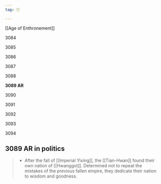 ```yaml
---
tag: 🕛

---
```

[[Age of Enthronement]]


3084

3085

3086

3087

3088

**3089 AR**

3090

3091

3092

3093

3094



## 3089 AR in politics

>  - After the fall of [[Imperial Yixing]], the [[Tian-Hwan]] found their own nation of [[Hwanggot]]. Determined not to repeat the mistakes of the previous fallen empire, they dedicate their nation to wisdom and goodness.






